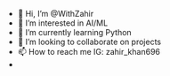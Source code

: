 - 👋 Hi, I’m @WithZahir
- 👀 I’m interested in AI/ML
- 🌱 I’m currently learning Python
- 💞️ I’m looking to collaborate on projects
- 📫 How to reach me IG: zahir_khan696
- 

